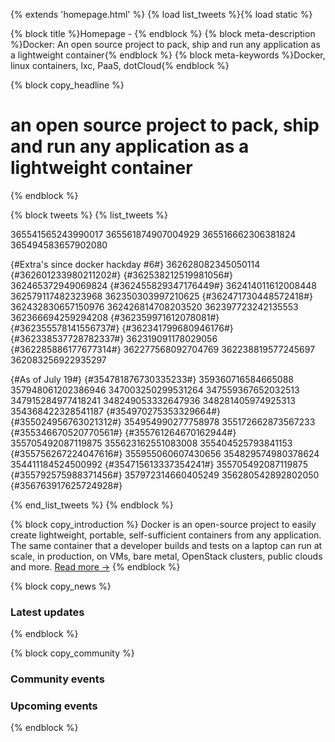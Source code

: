 ﻿{% extends 'homepage.html' %}
{% load list_tweets %}{% load static %}

{% block title %}Homepage - {% endblock %}
{% block meta-description %}Docker: An open source project to pack, ship and run any application as a lightweight container{% endblock %}
{% block meta-keywords %}Docker, linux containers, lxc, PaaS, dotCloud{% endblock %}

{% block copy_headline %}

# an open source project to pack, ship and run any application as a lightweight container #

{% endblock %}

{% block tweets %}
{% list_tweets %}

365541565243990017
365561874907004929
365516662306381824
365494583657902080

{#Extra's since docker hackday #6#}
362628082345050114
{#362601233980211202#}
{#362538212519981056#}
362465372949069824
{#362455829347176449#}
362414011612008448
362579117482323968
362350303997210625
{#362471730448572418#}
362432830657150976
362426814708203520
362397723242135553
362366694259294208
{#362359971612078081#}
{#362355578141556737#}
{#362341799680946176#}
{#362338537728782337#}
362319091178029056
{#362285886177677314#}
362277568092704769
362238819577245697
362083256922935297

{#As of July 19#}
{#354781876730335233#}
359360716584665088
357948061202386946
347003250299531264
347559367652032513
347915284977418241
348249053332647936
348281405974925313
354368422328541187
{#354970275353329664#}
{#355024956763021312#}
354954990277758978
355172662873567233
{#355346670520770561#}
{#355761264670162944#}
355705492087119875
355623162551083008
355404525793841153
{#355756267224047616#}
355955060607430656
354829574980378624
354411184524500992
{#354715613337354241#}
355705492087119875
{#355792575988371456#}
357972314660405249
356280542892802050
{#356763917625724928#}

{% end_list_tweets %}
{% endblock %}



{% block copy_introduction %}
Docker is an open-source project to easily create lightweight, portable, self-sufficient containers from any application.
    The same container that a developer builds and tests on a laptop can run at scale, in production, on VMs, bare metal,
    OpenStack clusters, public clouds and more. <span class="read-more"><a href="{% url 'learn_more' %}" title="About Docker">Read more -></a></span>
{% endblock %}

{% block copy_news %}
### Latest updates
{% endblock %}



{% block copy_community %}
### Community events

### Upcoming events

{% endblock %}


